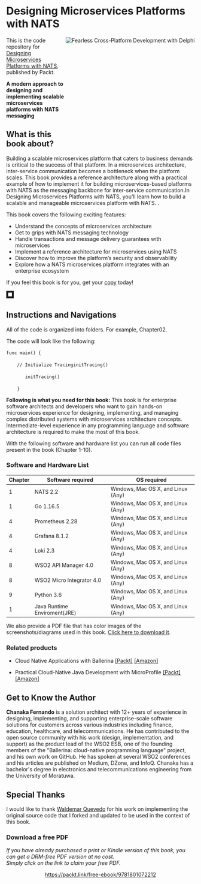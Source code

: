 


# Designing Microservices Platforms with NATS

<a href="https://www.packtpub.com/product/designing-microservices-platforms-with-nats/9781801072212"><img src="https://static.packt-cdn.com/products/9781801072212/cover/smaller" alt="Fearless Cross-Platform Development with Delphi" height="256px" align="right"></a>

This is the code repository for [Designing Microservices Platforms with NATS](https://www.packtpub.com/product/designing-microservices-platforms-with-nats/9781801072212), published by Packt.

**A modern approach to designing and implementing scalable microservices platforms with NATS messaging**

## What is this book about?
Building a scalable microservices platform that caters to business demands is critical to the success of that platform. In a microservices architecture, inter-service communication becomes a bottleneck when the platform scales. This book provides a reference architecture along with a practical example of how to implement it for building microservices-based platforms with NATS as the messaging backbone for inter-service communication.In Designing Microservices Platforms with NATS, you’ll learn how to build a scalable and manageable microservices platform with NATS. . 

This book covers the following exciting features:
* Understand the concepts of microservices architecture
* Get to grips with NATS messaging technology
* Handle transactions and message delivery guarantees with microservices
* Implement a reference architecture for microservices using NATS
* Discover how to improve the platform’s security and observability
* Explore how a NATS microservices platform integrates with an enterprise ecosystem

If you feel this book is for you, get your [copy](https://www.amazon.com/dp/1801072213) today!

<a href="https://www.packtpub.com/?utm_source=github&utm_medium=banner&utm_campaign=GitHubBanner"><img src="https://raw.githubusercontent.com/PacktPublishing/GitHub/master/GitHub.png" 
alt="https://www.packtpub.com/" border="5" /></a>

## Instructions and Navigations
All of the code is organized into folders. For example, Chapter02.

The code will look like the following:
```
func main() {

    // Initialize TracinginitTracing()
       
       initTracing()     
	
	}

```

**Following is what you need for this book:**
This book is for enterprise software architects and developers who want to gain hands-on microservices experience for designing, implementing, and managing complex distributed systems with microservices architecture concepts. Intermediate-level experience in any programming language and software architecture is required to make the most of this book.

With the following software and hardware list you can run all code files present in the book (Chapter 1-10).
### Software and Hardware List
| Chapter | Software required | OS required |
| -------- | ------------------------------------ | ----------------------------------- |
| 1 | NATS 2.2 |Windows, Mac OS X, and Linux (Any) |
| 1 | Go 1.16.5 | Windows, Mac OS X, and Linux (Any) |
| 4 | Prometheus 2.28| Windows, Mac OS X, and Linux (Any)|
| 4 | Grafana 8.1.2 |Windows, Mac OS X, and Linux (Any) |
| 4 | Loki 2.3 | Windows, Mac OS X, and Linux (Any) |
| 8 | WSO2 API Manager 4.0 | Windows, Mac OS X, and Linux (Any) |
| 8 | WSO2 Micro Integrator 4.0 | Windows, Mac OS X, and Linux (Any) |
| 9 | Python 3.6 | Windows, Mac OS X, and Linux (Any) |
| 1 | Java Runtime Enviroment(JRE)| Windows, Mac OS X, and Linux (Any) |


We also provide a PDF file that has color images of the screenshots/diagrams used in this book. [Click here to download it](https://static.packt-cdn.com/downloads/9781801072212_ColorImages.pdf).

### Related products
* Cloud Native Applications with Ballerina [[Packt]](https://www.packtpub.com/product/cloud-native-applications-with-ballerina/9781800200630) [[Amazon]](https://www.amazon.com/dp/1800200633)

* Practical Cloud-Native Java Development with MicroProfile [[Packt]](https://www.packtpub.com/product/practical-cloud-native-java-development-with-microprofile/9781801078801) [[Amazon]](https://www.amazon.com/dp/1801078807)





## Get to Know the Author
**Chanaka Fernando**
is a solution architect with 12+ years of experience in designing, implementing, and supporting enterprise-scale software solutions for customers across various industries including finance, education, healthcare, and telecommunications. He has contributed to the open source community with his work (design, implementation, and support) as the product lead of the WSO2 ESB, one of the founding members of the "Ballerina: cloud-native programming language" project, and his own work on GitHub. He has spoken at several WSO2 conferences and his articles are published on Medium, DZone, and InfoQ. Chanaka has a bachelor's degree in electronics and telecommunications engineering from the University of Moratuwa.

## Special Thanks
I would like to thank [Waldemar Quevedo](https://github.com/wallyqs) for his work on implementing the original source code that I forked and updated to be used in the context of this book.  

### Download a free PDF

 <i>If you have already purchased a print or Kindle version of this book, you can get a DRM-free PDF version at no cost.<br>Simply click on the link to claim your free PDF.</i>
<p align="center"> <a href="https://packt.link/free-ebook/9781801072212">https://packt.link/free-ebook/9781801072212 </a> </p>
